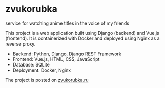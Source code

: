 # zvukorubka
service for watching anime titles in the voice of my friends

This project is a web application built using Django (backend) and Vue.js (frontend). It is containerized with Docker and deployed using Nginx as a reverse proxy.

+ Backend: Python, Django, Django REST Framework
+ Frontend: Vue.js, HTML, CSS, JavaScript
+ Database: SQLite
+ Deployment: Docker, Nginx

The project is posted on [zvukorubka.ru](http://zvukorubka.ru/)